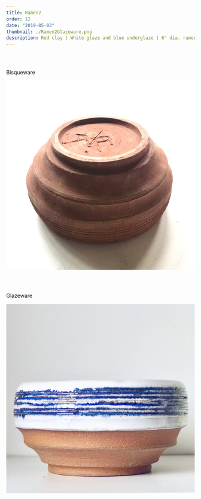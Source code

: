```yaml
---
title: Ramen2
order: 12
date: "2019-05-03"
thumbnail: ./Ramen2Glazeware.png
description: Red clay | White glaze and blue underglaze | 6" dia. ramen bowl
---
```


<div class="kg-width-full">

<p style="margin-top: 6vw">
Bisqueware
</p>

![Ramen2](./Ramen2Bisqueware.png)

</div>

<div class="kg-width-full">

<p style="margin-top: 6vw">
Glazeware
</p>

![Ramen2](./Ramen2Glazeware.png)

</div>

